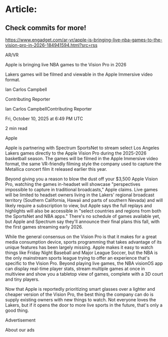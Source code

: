 # Article:

## Check commits for more!
https://www.engadget.com/ar-vr/apple-is-bringing-live-nba-games-to-the-vision-pro-in-2026-184941594.html?src=rss

AR/VR

Apple is bringing live NBA games to the Vision Pro in 2026

Lakers games will be filmed and viewable in the Apple Immersive video format.

Ian Carlos Campbell

Contributing Reporter

Ian Carlos CampbellContributing Reporter

Fri, October 10, 2025 at 6:49 PM UTC

2 min read

Apple

Apple is partnering with Spectrum SportsNet to stream select Los Angeles Lakers games directly to the Apple Vision Pro during the 2025-2026 basketball season. The games will be filmed in the Apple Immersive video format, the same VR-friendly filming style the company used to capture the Metallica concert film it released earlier this year.

Beyond giving you a reason to blow the dust off your $3,500 Apple Vision Pro, watching the games in-headset will showcase "perspectives impossible to capture in traditional broadcasts," Apple claims. Live games will be limited to headset owners living in the Lakers' regional broadcast territory (Southern California, Hawaii and parts of southern Nevada) and will likely require a subscription to view, but Apple says the full replays and highlights will also be accessible in "select countries and regions from both the SportsNet and NBA apps." There's no schedule of games available yet, but Apple and Spectrum say they'll announce their final plans this fall, with the first games streaming early 2026.

While the general consensus on the Vision Pro is that it makes for a great media consumption device, sports programming that takes advantage of its unique features has been largely missing. Apple makes it easy to watch things like Friday Night Baseball and Major League Soccer, but the NBA is the only mainstream sports league trying to offer an experience that's specific to the Vision Pro. Beyond playing live games, the NBA visionOS app can display real-time player stats, stream multiple games at once in multiview and show you a tabletop view of games, complete with a 3D court and tiny players.

Now that Apple is reportedly prioritizing smart glasses over a lighter and cheaper version of the Vision Pro, the best thing the company can do is supply existing owners with new things to watch. Not everyone loves the Lakers, but if it opens the door to more live sports in the future, that's only a good thing.

Advertisement

About our ads